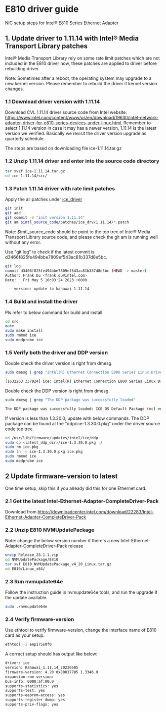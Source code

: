 # E810 driver guide

NIC setup steps for Intel® E810 Series Ethernet Adapter

## 1. Update driver to 1.11.14 with Intel® Media Transport Library patches

Intel® Media Transport Library rely on some rate limit patches which are not included in the E810 driver now, these patches are applied to driver before rebuilding driver.

Note: Sometimes after a reboot, the operating system may upgrade to a new kernel version. Please remember to rebuild the driver if kernel version changes.

### 1.1 Download driver version with 1.11.14

Download CVL 1.11.14 driver source code from Intel website: <https://www.intel.com/content/www/us/en/download/19630/intel-network-adapter-driver-for-e810-series-devices-under-linux.html>. Remember to select 1.11.14 version in case it may has a newer version, 1.11.14 is the latest version we verified. Basically we revisit the driver version upgrade as quarterly schedule.

The steps are based on downloading file ice-1.11.14.tar.gz

### 1.2 Unzip 1.11.14 driver and enter into the source code directory

```bash
tar xvzf ice-1.11.14.tar.gz
cd ice-1.11.14/src/
```

### 1.3 Patch 1.11.14 driver with rate limit patches

Apply the all patches under [ice_driver](../patches/ice_drv/1.11.14/)

```bash
git init
git add .
git commit -m "init version 1.11.14"
git am $imtl_source_code/patches/ice_drv/1.11.14/*.patch
```

Note: $imtl_source_code should be point to the top tree of Intel® Media Transport Library source code, and please check the git am is running well without any error.

Use "git log" to check if the latest commit is d3466f825fe494bbe7809ef543ac81b337d8e5bc.

```bash
git log
commit d3466f825fe494bbe7809ef543ac81b337d8e5bc (HEAD -> master)
Author: Frank Du <frank.du@intel.com>
Date:   Fri May 5 10:03:24 2023 +0800

    version: update to kahawai 1.11.14
```

### 1.4 Build and install the driver

Pls refer to below command for build and install.

```bash
cd src
make
sudo make install
sudo rmmod ice
sudo modprobe ice
```

### 1.5 Verify both the driver and DDP version

Double check the driver version is right from dmesg.

```bash
sudo dmesg | grep "Intel(R) Ethernet Connection E800 Series Linux Driver"
```

```bash
[1632263.337924] ice: Intel(R) Ethernet Connection E800 Series Linux Driver - version Kahawai_1.11.14_20230505
```

Double check the DDP version is right from dmesg.

```bash
sudo dmesg | grep "The DDP package was successfully loaded"
```

```bash
The DDP package was successfully loaded: ICE OS Default Package (mc) version 1.3.30.0
```

If version is less than 1.3.30.0, update with below commands. The DDP package can be found at the "ddp/ice-1.3.30.0.pkg" under the driver source code top tree.

```bash
cd /usr/lib/firmware/updates/intel/ice/ddp
sudo cp <latest_ddp_dir>/ice-1.3.30.0.pkg ./
sudo rm ice.pkg
sudo ln -s ice-1.3.30.0.pkg ice.pkg
sudo rmmod ice
sudo modprobe ice
```

## 2 Update firmware-version to latest

One time setup, skip this if you already did this for one Ethernet card.

### 2.1 Get the latest Intel-Ethernet-Adapter-CompleteDriver-Pack

Download from <https://downloadcenter.intel.com/download/22283/Intel-Ethernet-Adapter-CompleteDriver-Pack>

### 2.2 Unzip E810 NVMUpdatePackage

Note: change the below version number if there's a new Intel-Ethernet-Adapter-CompleteDriver-Pack release

```bash
unzip Release_28.1.1.zip
cd NVMUpdatePackage/E810
tar xvf E810_NVMUpdatePackage_v4_20_Linux.tar.gz
cd E810/Linux_x64/
```

### 2.3 Run nvmupdate64e

Follow the instruction guide in nvmupdate64e tools, and run the upgrade if the update available.

```bash
sudo ./nvmupdate64e
```

### 2.4 Verify firmware-version

Use ethtool to verify firmware-version, change the interface name of E810 card as your setup.

```bash
ethtool -i enp175s0f0
```

A correct setup should has output like below:

```bash
driver: ice
version: Kahawai_1.11.14_20230505
firmware-version: 4.20 0x80017785 1.3346.0
expansion-rom-version:
bus-info: 0000:af:00.0
supports-statistics: yes
supports-test: yes
supports-eeprom-access: yes
supports-register-dump: yes
supports-priv-flags: yes
```
